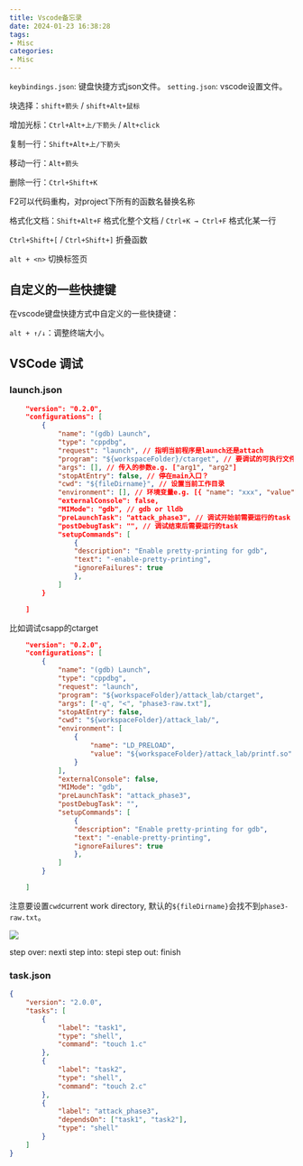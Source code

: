 ```yaml
---
title: Vscode备忘录
date: 2024-01-23 16:38:28
tags:
- Misc
categories:
- Misc
---
```


`keybindings.json`: 键盘快捷方式json文件。
`setting.json`: vscode设置文件。

块选择：`shift+箭头` /  `shift+Alt+鼠标`

增加光标：`Ctrl+Alt+上/下箭头` / `Alt+click`

复制一行：`Shift+Alt+上/下箭头`

移动一行：`Alt+箭头`

删除一行：`Ctrl+Shift+K`

F2可以代码重构，对project下所有的函数名替换名称

格式化文档：`Shift+Alt+F` 格式化整个文档 / `Ctrl+K → Ctrl+F` 格式化某一行

`Ctrl+Shift+[` / `Ctrl+Shift+]` 折叠函数

`alt + <n>` 切换标签页

## 自定义的一些快捷键

在vscode键盘快捷方式中自定义的一些快捷键：

`alt + ↑/↓`：调整终端大小。

## VSCode 调试

### launch.json

```json
	"version": "0.2.0",
	"configurations": [
		{
			"name": "(gdb) Launch",
			"type": "cppdbg",
			"request": "launch", // 指明当前程序是launch还是attach
			"program": "${workspaceFolder}/ctarget", // 要调试的可执行文件
			"args": [], // 传入的参数e.g. ["arg1", "arg2"]
			"stopAtEntry": false, // 停在main入口？
			"cwd": "${fileDirname}", // 设置当前工作目录
			"environment": [], // 环境变量e.g. [{ "name": "xxx", "value": "yyy" }]
			"externalConsole": false,
			"MIMode": "gdb", // gdb or lldb
			"preLaunchTask": "attack_phase3", // 调试开始前需要运行的task
			"postDebugTask": "", // 调试结束后需要运行的task
			"setupCommands": [
			    {
				"description": "Enable pretty-printing for gdb",
				"text": "-enable-pretty-printing",
				"ignoreFailures": true
			    },
			]
		}

	]
```

比如调试csapp的ctarget

```json
	"version": "0.2.0",
	"configurations": [
		{
			"name": "(gdb) Launch",
			"type": "cppdbg",
			"request": "launch",
			"program": "${workspaceFolder}/attack_lab/ctarget",
			"args": ["-q", "<", "phase3-raw.txt"],
			"stopAtEntry": false,
			"cwd": "${workspaceFolder}/attack_lab/",
			"environment": [
				{
					"name": "LD_PRELOAD",
					"value": "${workspaceFolder}/attack_lab/printf.so"
				}
			],
			"externalConsole": false,
			"MIMode": "gdb",
			"preLaunchTask": "attack_phase3",
			"postDebugTask": "",
			"setupCommands": [
			    {
				"description": "Enable pretty-printing for gdb",
				"text": "-enable-pretty-printing",
				"ignoreFailures": true
			    },
			]
		}

	]
```

注意要设置`cwd`current work directory, 默认的`${fileDirname}`会找不到`phase3-raw.txt`。

![](https://xyc-1316422823.cos.ap-shanghai.myqcloud.com/20240722222717.png)

step over: nexti
step into: stepi
step out: finish

### task.json

```json
{
	"version": "2.0.0",
	"tasks": [
		{
			"label": "task1",
			"type": "shell",
			"command": "touch 1.c"
		},
		{
			"label": "task2",
			"type": "shell",
			"command": "touch 2.c"
		},
		{
			"label": "attack_phase3",
			"dependsOn": ["task1", "task2"],
			"type": "shell"
		}
	]
}
```

